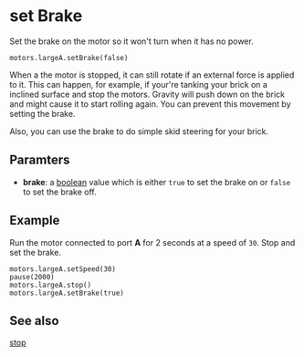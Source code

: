 # set Brake

Set the brake on the motor so it won't turn when it has no power.

```sig
motors.largeA.setBrake(false)
```

When a the motor is stopped, it can still rotate if an external force is applied to it. This can happen, for example, if your're tanking your brick on a inclined surface and stop the motors. Gravity will push down on the brick and might cause it to start rolling again. You can prevent this movement by setting the brake.

Also, you can use the brake to do simple skid steering for your brick.

## Paramters

* **brake**: a [boolean](/types/boolean) value which is either `true` to set the brake on or `false` to set the brake off.

## Example

Run the motor connected to port **A** for 2 seconds at a speed of `30`. Stop and set the brake.

```blocks
motors.largeA.setSpeed(30)
pause(2000)
motors.largeA.stop()
motors.largeA.setBrake(true)
```

## See also

[stop](/reference/motors/motor/stop)